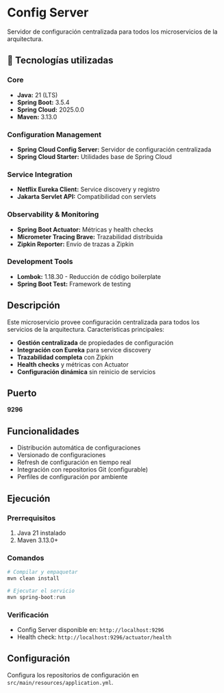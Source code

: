 # Config Server

Servidor de configuración centralizada para todos los microservicios de la arquitectura.

## 🚀 Tecnologías utilizadas

### Core
- **Java:** 21 (LTS)
- **Spring Boot:** 3.5.4
- **Spring Cloud:** 2025.0.0
- **Maven:** 3.13.0

### Configuration Management
- **Spring Cloud Config Server:** Servidor de configuración centralizada
- **Spring Cloud Starter:** Utilidades base de Spring Cloud

### Service Integration
- **Netflix Eureka Client:** Service discovery y registro
- **Jakarta Servlet API:** Compatibilidad con servlets

### Observability & Monitoring
- **Spring Boot Actuator:** Métricas y health checks
- **Micrometer Tracing Brave:** Trazabilidad distribuida
- **Zipkin Reporter:** Envío de trazas a Zipkin

### Development Tools
- **Lombok:** 1.18.30 - Reducción de código boilerplate
- **Spring Boot Test:** Framework de testing

## Descripción

Este microservicio provee configuración centralizada para todos los servicios de la arquitectura. Características principales:

- **Gestión centralizada** de propiedades de configuración
- **Integración con Eureka** para service discovery
- **Trazabilidad completa** con Zipkin
- **Health checks** y métricas con Actuator
- **Configuración dinámica** sin reinicio de servicios

## Puerto
**9296**

## Funcionalidades
- Distribución automática de configuraciones
- Versionado de configuraciones
- Refresh de configuración en tiempo real
- Integración con repositorios Git (configurable)
- Perfiles de configuración por ambiente

## Ejecución

### Prerrequisitos
1. Java 21 instalado
2. Maven 3.13.0+

### Comandos
```powershell
# Compilar y empaquetar
mvn clean install

# Ejecutar el servicio
mvn spring-boot:run
```

### Verificación
- Config Server disponible en: `http://localhost:9296`
- Health check: `http://localhost:9296/actuator/health`

## Configuración

Configura los repositorios de configuración en `src/main/resources/application.yml`.
